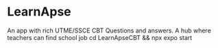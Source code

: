 # LearnApse
An app with rich UTME/SSCE CBT Questions and answers. A hub where teachers can find school job
cd LearnApseCBT && npx expo start
